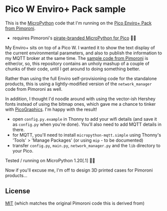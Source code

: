 # Pico W Enviro+ Pack sample
This is the [MicroPython](https://micropython.org) code that I'm running on the [Pico Enviro+ Pack from Pimoroni](https://shop.pimoroni.com/products/pico-enviro-pack).

- requires Pimoroni's [pirate-branded MicroPython for Pico](https://github.com/pimoroni/pimoroni-pico) 🏴‍☠️️

My Enviro+ sits on top of a Pico W. I wanted it to show the text display of the current environmental parameters, and also to publish the information to my MQTT broker at the same time. The [sample code from Pimoroni](https://github.com/pimoroni/pimoroni-pico/tree/main/micropython/examples/pico_enviro) is either/or, so, this repository contains an unholy mashup of a couple of chunks of their code, until I get around to doing something better.

Rather than using the full Enviro self-provisioning code for the standalone products, this is using a lightly-modified version of the `network_manager` code from Pimoroni as well.

In addition, I thought I'd noodle around with using the vector-ish Hershey fonts instead of using the bitmap ones, which gave me a chance to tinker with [PicoGraphics](https://github.com/pimoroni/pimoroni-pico/tree/main/micropython/modules/picographics). I'm happy with the result!

- open `config.py.example` in Thonny to add your wifi details (and save it as `config.py` when you're done). You'll also need to add MQTT details in there.
- for MQTT, you'll need to install `micropython-mqtt.simple` using Thonny's 'Tools' > 'Manage Packages' (or using `mip` - to be documented)
- transfer `config.py`, `main.py`, `network_manager.py` and the `lib` directory to your Pico.

Tested / running on MicroPython 1.20[.1] 👍🏻️

Now if you'll excuse me, I'm off to design 3D printed cases for Pimoroni products...

## License

[MIT](./LICENSE) (which matches the original Pimoroni code this is derived from)
